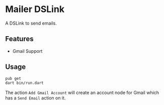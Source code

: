 # Mailer DSLink

A DSLink to send emails.

## Features

- Gmail Support

## Usage

```bash
pub get
dart bin/run.dart
```

The action `Add Gmail Account` will create an account node for Gmail which has a `Send Email` action on it.
